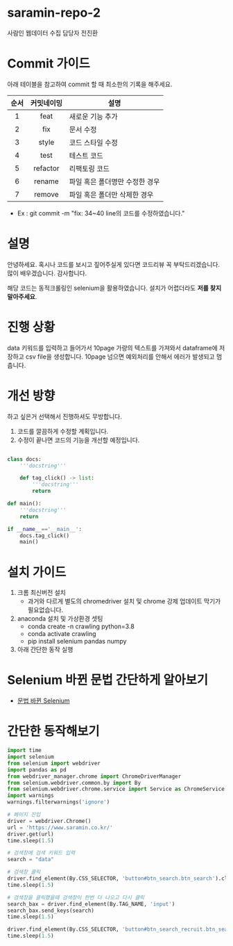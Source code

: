 # saramin-repo-2
사람인 웹데이터 수집 담당자 전진환


# Commit 가이드
아래 테이블을 참고하여 commit 할 때 최소한의 기록을 해주세요.

|순서|커밋네이밍|설명|
|:---:|:---:|---|
|1|feat|새로운 기능 추가|
|2|fix|문서 수정|
|3|style|코드 스타일 수정|
|4|test|테스트 코드|
|5|refactor|리팩토링 코드|
|6|rename|파일 혹은 폴더명만 수정한 경우|
|7|remove|파일 혹은 폴더만 삭제한 경우|

- Ex : git commit -m "fix: 34~40 line의 코드를 수정하였습니다."

# 설명  
안녕하세요. 혹시나 코드를 보시고 짚어주실게 있다면 코드리뷰 꼭 부탁드리겠습니다. 많이 배우겠습니다. 감사합니다.

해당 코드는 동적크롤링인 selenium을 활용하였습니다.
설치가 어렵더라도 **저를 찾지 말아주세요**.

# 진행 상황
data 키워드를 입력하고 들어가서 10page 가량의 텍스트를 가져와서 dataframe에 저장하고 csv file을 생성합니다.
10page 넘으면 예외처리를 안해서 에러가 발생되고 멈춥니다.

# 개선 방향
하고 싶은거 선택해서 진행하셔도 무방합니다.
1. 코드를 깔끔하게 수정할 계획입니다. 
2. 수정이 끝나면 코드의 기능을 개선할 예정입니다.

```python

class docs:
    '''docstring'''

    def tag_click() -> list:
        '''docstring'''
        return

def main():
    '''docstring'''
    return

if __name__=='__main__':
    docs.tag_click()
    main()

```

# 설치 가이드
1. 크롬 최신버전 설치
    - 과거와 다르게 별도의 chromedriver 설치 및 chrome 강제 업데이트 막기가 필요없습니다.
2. anaconda 설치 및 가상환경 셋팅
    - conda create -n crawling python=3.8
    - conda activate crawling
    - pip install selenium pandas numpy
3. 아래 간단한 동작 실행

# Selenium 바뀐 문법 간단하게 알아보기
- [문법 바뀐 Selenium](https://velog.io/@bbhaunt/%EB%AC%B8%EB%B2%95-%EB%B0%94%EB%80%90-selenium)


# 간단한 동작해보기

```python
import time
import selenium
from selenium import webdriver
import pandas as pd
from webdriver_manager.chrome import ChromeDriverManager
from selenium.webdriver.common.by import By
from selenium.webdriver.chrome.service import Service as ChromeService
import warnings
warnings.filterwarnings('ignore')

# 페이지 진입
driver = webdriver.Chrome()
url = 'https://www.saramin.co.kr/'
driver.get(url)
time.sleep(1.5)

# 검색창에 검색 키워드 입력
search = "data"

# 검색창 클릭
driver.find_element(By.CSS_SELECTOR, 'button#btn_search.btn_search').click()
time.sleep(1.5)

# 검색창을 클릭했을때 검색창이 한번 더 나오고 다시 클릭
search_bax = driver.find_element(By.TAG_NAME, 'input')
search_bax.send_keys(search)
time.sleep(1.5)

driver.find_element(By.CSS_SELECTOR, 'button#btn_search_recruit.btn_search').click()
time.sleep(1.5)
```